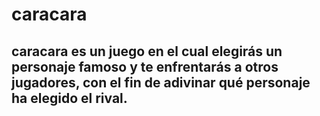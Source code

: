 # caracara
## caracara es un juego en el cual elegirás un personaje famoso y te enfrentarás a otros jugadores, con el fin de adivinar qué personaje ha elegido el rival.

